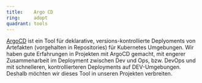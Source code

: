 ```yaml
---
title:    Argo CD  
ring:     adopt  
quadrant: tools
---
```


[ArgoCD][argocd] ist ein Tool für deklarative, versions-kontrollierte Deplyoments von Artefakten (vorgehalten in Repositories) für
Kubernetes Umgebungen. Wir haben gute Erfahrungen in Projekten mit ArgoCD gemacht, mit engerer Zusammenarbeit im
Deployment zwischen Dev und Ops, bzw. DevOps und mit schnelleren, kontrollierteren Deployments auf DEV-Umgebungen.
Deshalb möchten wir dieses Tool in unseren Projekten verbreiten.

[argocd]: https://argo-cd.readthedocs.io/en/stable/
